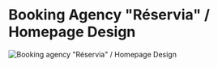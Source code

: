 # Booking Agency "Réservia" / Homepage Design

![Booking agency "Réservia" / Homepage Design](https://github.com/MaudNY/P2_190521_Reservia/blob/main/R%C3%A9servia-photo.jpg "Réservia booking agency presentation image")
